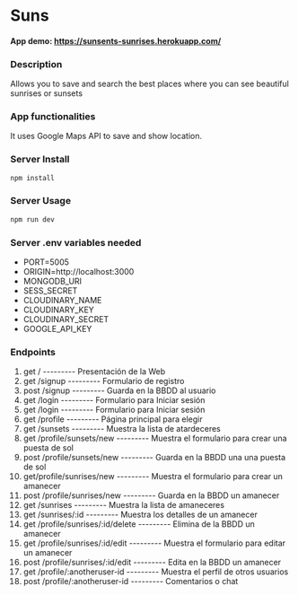 # Suns

#### App demo: https://sunsents-sunrises.herokuapp.com/


### Description

Allows you to save and search the best places where you can see beautiful sunrises or sunsets


### App functionalities

It uses Google Maps API to save and show location.

### Server Install

```sh
npm install
```

### Server Usage

```sh
npm run dev
```

### Server .env variables needed

- PORT=5005
- ORIGIN=http://localhost:3000
- MONGODB_URI
- SESS_SECRET
- CLOUDINARY_NAME
- CLOUDINARY_KEY
- CLOUDINARY_SECRET
- GOOGLE_API_KEY

### Endpoints

1. get /  --------- Presentación de la Web
2. get /signup  --------- Formulario de registro
3. post /signup --------- Guarda en la BBDD al usuario
4. get /login  --------- Formulario para Iniciar sesión
5. get /login  --------- Formulario para Iniciar sesión
6. get /profile  --------- Página principal para elegir
7. get /sunsets  --------- Muestra la lista de atardeceres
8. get /profile/sunsets/new  --------- Muestra el formulario para crear una puesta de sol
9. post /profile/sunsets/new  --------- Guarda en la BBDD una una puesta de sol
10. get/profile/sunrises/new --------- Muestra el formulario para crear un amanecer
11. post /profile/sunrises/new --------- Guarda en la BBDD un amanecer
12. get /sunrises --------- Muestra la lista de amaneceres
13. get /sunrises/:id --------- Muestra los detalles de un amanecer
14. get /profile/sunrises/:id/delete --------- Elimina de la BBDD un amanecer
15. get /profile/sunrises/:id/edit --------- Muestra el formulario para editar un amanecer
16. post /profile/sunrises/:id/edit --------- Edita en la BBDD un amanecer
17. get /profile/:anotheruser-id --------- Muestra el perfil de otros usuarios
18. post /profile/:anotheruser-id --------- Comentarios o chat
